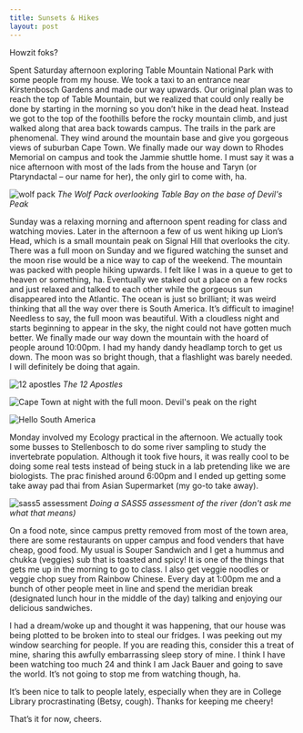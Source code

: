 ```yaml
---
title: Sunsets & Hikes
layout: post
---
```


Howzit foks? 

Spent Saturday afternoon exploring Table Mountain National Park with some people from my house. We took a taxi to an entrance near Kirstenbosch Gardens and made our way upwards. Our original plan was to reach the top of Table Mountain, but we realized that could only really be done by starting in the morning so you don’t hike in the dead heat. Instead we got to the top of the foothills before the rocky mountain climb, and just walked along that area back towards campus. The trails in the park are phenomenal. They wind around the mountain base and give you gorgeous views of suburban Cape Town. We finally made our way down to Rhodes Memorial on campus and took the Jammie shuttle home. I must say it was a nice afternoon with most of the lads from the house and Taryn (or Ptaryndactal – our name for her), the only girl to come with, ha. 

![wolf pack](http://1.bp.blogspot.com/_LdRmP430Hc0/S47F95PBRWI/AAAAAAAAAI0/NjrHK6dPbCA/s680/IMG_4923.JPG)
*The Wolf Pack overlooking Table Bay on the base of Devil's Peak*

Sunday was a relaxing morning and afternoon spent reading for class and watching movies. Later in the afternoon a few of us went hiking up Lion’s Head, which is a small mountain peak on Signal Hill that overlooks the city. There was a full moon on Sunday and we figured watching the sunset and the moon rise would be a nice way to cap of the weekend. The mountain was packed with people hiking upwards. I felt like I was in a queue to get to heaven or something, ha. Eventually we staked out a place on a few rocks and just relaxed and talked to each other while the gorgeous sun disappeared into the Atlantic. The ocean is just so brilliant; it was weird thinking that all the way over there is South America. It’s difficult to imagine! Needless to say, the full moon was beautiful. With a cloudless night and starts beginning to appear in the sky, the night could not have gotten much better. We finally made our way down the mountain with the hoard of people around 10:00pm. I had my handy dandy headlamp torch to get us down. The moon was so bright though, that a flashlight was barely needed. I will definitely be doing that again. 

![12 apostles](http://2.bp.blogspot.com/_LdRmP430Hc0/S47HmEtNdMI/AAAAAAAAAI8/vWXanj9W1BI/s680/IMG_4970.JPG)
*The 12 Apostles*

![Cape Town at night with the full moon. Devil's peak on the right](http://4.bp.blogspot.com/_LdRmP430Hc0/S47HmmGBsZI/AAAAAAAAAJE/yt8CVeBaGXk/s680/IMG_5015.JPG)

![Hello South America](http://1.bp.blogspot.com/_LdRmP430Hc0/S47HnFm0qgI/AAAAAAAAAJM/DUEgz6th5uQ/s680/IMG_5004.JPG)

Monday involved my Ecology practical in the afternoon. We actually took some busses to Stellenbosch to do some river sampling to study the invertebrate population. Although it took five hours, it was really cool to be doing some real tests instead of being stuck in a lab pretending like we are biologists. The prac finished around 6:00pm and I ended up getting some take away pad thai from Asian Supermarket (my go-to take away). 

![sass5 assessment](http://1.bp.blogspot.com/_LdRmP430Hc0/S47Hnd6LASI/AAAAAAAAAJU/BLzl8pR90O4/s680/IMG_5043.JPG)
*Doing a SASS5 assessment of the river (don't ask me what that means)*

On a food note, since campus pretty removed from most of the town area, there are some restaurants on upper campus and food venders that have cheap, good food. My usual is Souper Sandwich and I get a hummus and chukka (veggies) sub that is toasted and spicy! It is one of the things that gets me up in the morning to go to class. I also get veggie noodles or veggie chop suey from Rainbow Chinese. Every day at 1:00pm me and a bunch of other people meet in line and spend the meridian break (designated lunch hour in the middle of the day) talking and enjoying our delicious sandwiches. 

I had a dream/woke up and thought it was happening, that our house was being plotted to be broken into to steal our fridges. I was peeking out my window searching for people. If you are reading this, consider this a treat of mine, sharing this awfully embarrassing sleep story of mine. I think I have been watching too much 24 and think I am Jack Bauer and going to save the world. It’s not going to stop me from watching though, ha. 

It’s been nice to talk to people lately, especially when they are in College Library procrastinating (Betsy, cough). Thanks for keeping me cheery!

That’s it for now, cheers.